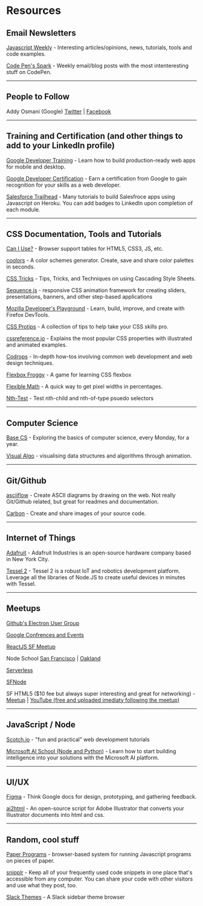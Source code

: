 # Resources

## Email Newsletters

[Javascript Weekly](http://javascriptweekly.com) - Interesting articles/opinions, news, tutorials, tools and code examples.

[Code Pen's Spark](https://codepen.io/spark) - Weekly email/blog posts with the most intenteresting stuff on CodePen.

<hr>

## People to Follow 
 Addy Osmani (Google) [Twitter](https://twitter.com/addyosmani) | [Facebook](https://www.facebook.com/addyosmaniofficial/)

<hr>

## Training and Certification (and other things to add to your LinkedIn profile)

[Google Developer Training](https://developers.google.com/training/web/) - Learn how to build production-ready web apps for mobile and desktop. 

[Google Developer Certification](https://developers.google.com/training/certification/) - Earn a certification from Google to gain recognition for your skills as a web developer. 

[Salesforce Trailhead](https://trailhead.salesforce.com/) - Many tutorials to build Salesfroce apps using Javascript on Heroku. You can add badges to LinkedIn upon completion of each module.

<hr>

## CSS Documentation, Tools and Tutorials

[Can I Use?](https://caniuse.com/) - Browser support tables for HTML5, CSS3, JS, etc.

[coolors](https://coolors.co/) - A color schemes generator. Create, save and share color palettes in seconds.

[CSS Tricks](https://css-tricks.com/) - Tips, Tricks, and Techniques on using Cascading Style Sheets.

[Sequence.js](https://www.sequencejs.com/) - responsive CSS animation framework for creating sliders, presentations, banners, and other step-based applications

[Mozilla Developer's Playground](https://mozilladevelopers.github.io/playground/) - Learn, build, improve, and create with Firefox DevTools.

[CSS Protips](https://github.com/AllThingsSmitty/css-protips#protips) - A collection of tips to help take your CSS skills pro.

[cssreference.io](http://cssreference.io/) - Explains the most popular CSS properties with illustrated and animated examples.

[Codrops](https://tympanus.net/codrops/category/tutorials/) - In-depth how-tos involving common web development and web design techniques.

[Flexbox Froggy](http://flexboxfroggy.com/) - A game for learning CSS flexbox

[Flexible Math](http://responsv.com/flexible-math/) - A quick way to get pixel widths in percentages.

[Nth-Test](http://www.topdesignagencies.com/nth-test/) - Test nth-child and nth-of-type psuedo selectors

<hr>

## Computer Science

[Base CS](https://medium.com/basecs) - Exploring the basics of computer science, every Monday, for a year.

[Visual Algo](https://visualgo.net) - visualising data structures and algorithms through animation.

<hr>

## Git/Github 

[asciiflow](http://asciiflow.com/) - Create ASCII diagrams by drawing on the web. Not really Git/Github related, but great for readmes and documentation.

[Carbon](https://carbon.now.sh) - Create and share images of your source code.

<hr>

## Internet of Things

[Adafruit](https://www.adafruit.com/) - Adafruit Industries is an open-source hardware company based in New York City.

[Tessel 2](https://tessel.io) - Tessel 2 is a robust IoT and robotics development platform. Leverage all the libraries of Node.JS to create useful devices in minutes with Tessel.

<hr>

## Meetups

[Github's Electron User Group](https://www.meetup.com/Bay-Area-Electron-User-Group/)

[Google Confrences and Events](https://developers.google.com/events/)

[ReactJS SF Meetup](https://www.meetup.com/ReactJS-San-Francisco/)

Node School [San Francisco](https://nodeschool.io/sanfrancisco/) | [Oakland](https://nodeschool.io/oakland/)

[Serverless](https://www.meetup.com/Serverless)

[SFNode](https://www.meetup.com/sfnode)

SF HTML5 ($10 fee but always super interesting and great for networking) - [Meetup](https://www.meetup.com/sfhtml5/) | [YouTube (free and uploaded imediaty following the meetup)](https://www.youtube.com/channel/UCyupHmJVuUGpCMzemHYnUqQ)

<hr>

## JavaScript / Node

[Scotch.io](https://scotch.io/tutorials) - "fun and practical" web development tutorials

[Microsoft AI School (Node and Python)](https://aischool.microsoft.com/learning-paths) - Learn how to start building intelligence into your solutions with the Microsoft AI platform.

<hr>

## UI/UX

[Figma](https://www.figma.com) - Think Google docs for design, prototyping, and gathering feedback.

[ai2html](http://ai2html.org/) - An open-source script for Adobe Illustrator that converts your Illustrator documents into html and css.


<hr>

## Random, cool stuff

[Paper Programs](https://paperprograms.org) - browser-based system for running Javascript programs on pieces of paper.

[snipplr](http://snipplr.com) - Keep all of your frequently used code snippets in one place that's accessible from any computer. You can share your code with other visitors and use what they post, too.

[Slack Themes](http://slackthemes.net) - A Slack sidebar theme browser
